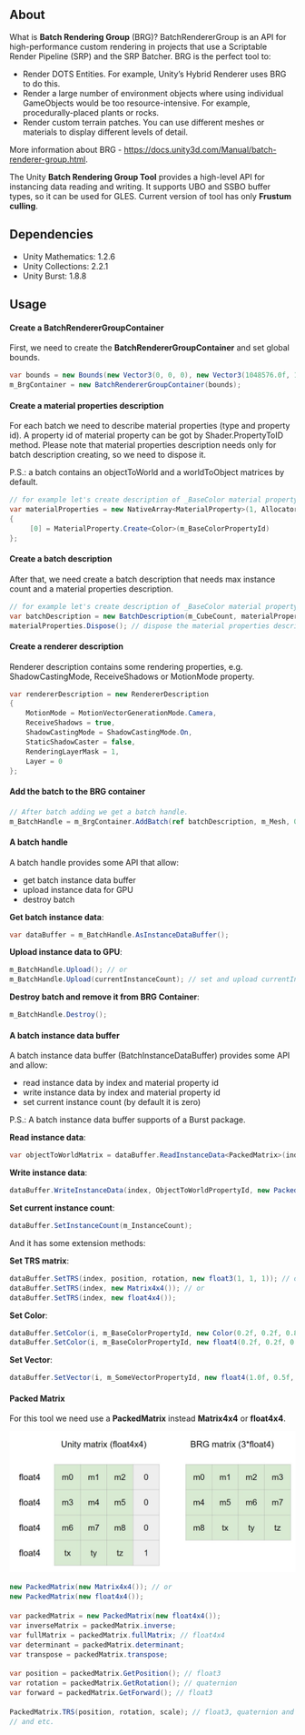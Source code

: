## About
What is **Batch Rendering Group** (BRG)? BatchRendererGroup is an API for high-performance custom rendering in projects that use a Scriptable Render Pipeline (SRP) and the SRP Batcher. 
BRG is the perfect tool to:
 - Render DOTS Entities. For example, Unity’s Hybrid Renderer uses BRG to do this.
 - Render a large number of environment objects where using individual GameObjects would be too resource-intensive. For example, procedurally-placed plants or rocks.
 - Render custom terrain patches. You can use different meshes or materials to display different levels of detail.

More information about BRG - https://docs.unity3d.com/Manual/batch-renderer-group.html.

The Unity **Batch Rendering Group Tool** provides a high-level API for instancing data reading and writing. It supports UBO and SSBO buffer types, so it can be used for GLES. Current version of tool has only **Frustum culling**.

## Dependencies
 - Unity Mathematics: 1.2.6
 - Unity Collections: 2.2.1
 - Unity Burst: 1.8.8

## Usage
#### Create a BatchRendererGroupContainer
First, we need to create the **BatchRendererGroupContainer** and set global bounds.
```c#
var bounds = new Bounds(new Vector3(0, 0, 0), new Vector3(1048576.0f, 1048576.0f, 1048576.0f));
m_BrgContainer = new BatchRendererGroupContainer(bounds);
```

#### Create a material properties description
For each batch we need to describe material properties (type and property id). A property id of material property can be got by Shader.PropertyToID method.
Please note that material properties description needs only for batch description creating, so we need to dispose it.

P.S.: a batch contains an objectToWorld and a worldToObject matrices by default.
```c#
// for example let's create description of _BaseColor material property.
var materialProperties = new NativeArray<MaterialProperty>(1, Allocator.Temp)
{
     [0] = MaterialProperty.Create<Color>(m_BaseColorPropertyId)
};
```

#### Create a batch description
After that, we need create a batch description that needs max instance count and a material properties description.
```c#
// for example let's create description of _BaseColor material property.
var batchDescription = new BatchDescription(m_CubeCount, materialProperties, Allocator.Persistent);
materialProperties.Dispose(); // dispose the material properties description
```

#### Create a renderer description
Renderer description contains some rendering properties, e.g. ShadowCastingMode, ReceiveShadows or MotionMode property.
```c#
var rendererDescription = new RendererDescription
{
    MotionMode = MotionVectorGenerationMode.Camera,
    ReceiveShadows = true,
    ShadowCastingMode = ShadowCastingMode.On,
    StaticShadowCaster = false,
    RenderingLayerMask = 1,
    Layer = 0
};
```

#### Add the batch to the BRG container
```c#
// After batch adding we get a batch handle.
m_BatchHandle = m_BrgContainer.AddBatch(ref batchDescription, m_Mesh, 0, m_Material, ref rendererDescription);
```

#### A batch handle
A batch handle provides some API that allow:
 - get batch instance data buffer
 - upload instance data for GPU
 - destroy batch

**Get batch instance data**:
```c#
var dataBuffer = m_BatchHandle.AsInstanceDataBuffer();
```

**Upload instance data to GPU**:
```c#
m_BatchHandle.Upload(); // or
m_BatchHandle.Upload(currentInstanceCount); // set and upload currentInstanceCount instance count
```

**Destroy batch and remove it from BRG Container**:
```c#
m_BatchHandle.Destroy();
```

#### A batch instance data buffer
A batch instance data buffer (BatchInstanceDataBuffer) provides some API and allow:
 - read instance data by index and material property id
 - write instance data by index and material property id
 - set current instance count (by default it is zero)

P.S.: A batch instance data buffer supports of a Burst package.

**Read instance data**:
```c#
var objectToWorldMatrix = dataBuffer.ReadInstanceData<PackedMatrix>(index, ObjectToWorldPropertyId);
```

**Write instance data**:
```c#
dataBuffer.WriteInstanceData(index, ObjectToWorldPropertyId, new PackedMatrix(matrix));
```

**Set current instance count**:
```c#
dataBuffer.SetInstanceCount(m_InstanceCount);
```

And it has some extension methods:

**Set TRS matrix**:
```c#
dataBuffer.SetTRS(index, position, rotation, new float3(1, 1, 1)); // or
dataBuffer.SetTRS(index, new Matrix4x4()); // or
dataBuffer.SetTRS(index, new float4x4());
```

**Set Color**:
```c#
dataBuffer.SetColor(i, m_BaseColorPropertyId, new Color(0.2f, 0.2f, 0.8f)); // or
dataBuffer.SetColor(i, m_BaseColorPropertyId, new float4(0.2f, 0.2f, 0.8f));
```

**Set Vector**:
```c#
dataBuffer.SetVector(i, m_SomeVectorPropertyId, new float4(1.0f, 0.5f, 1.3f));
```

#### Packed Matrix
For this tool we need use a **PackedMatrix** instead **Matrix4x4** or **float4x4**.

<p align="center">
<img src="docs~/images/brg_matrices.jpg" title="BRG matrix format">
</p>

```c#
new PackedMatrix(new Matrix4x4()); // or
new PackedMatrix(new float4x4());

var packedMatrix = new PackedMatrix(new float4x4());
var inverseMatrix = packedMatrix.inverse;
var fullMatrix = packedMatrix.fullMatrix; // float4x4
var determinant = packedMatrix.determinant;
var transpose = packedMatrix.transpose;

var position = packedMatrix.GetPosition(); // float3
var rotation = packedMatrix.GetRotation(); // quaternion
var forward = packedMatrix.GetForward(); // float3

PackedMatrix.TRS(position, rotation, scale); // float3, quaternion and float3
// and etc.
```
